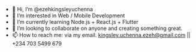 - 👋 Hi, I’m @ezehkingsleyuchenna
- 👀 I’m interested in Web / Mobile Development
- 🌱 I’m currently learning Node.js + React.js + Flutter
- 💞️ I’m looking to collaborate on anyone and creating something great.
- 📫 How to reach me: via my email. kingsley.uchenna.ezeh@gmail.com || +234 703 5499 679

<!---
ezehkingsleyuchenna/ezehkingsleyuchenna is a ✨ special ✨ repository because its `README.md` (this file) appears on your GitHub profile.
You can click the Preview link to take a look at your changes.
--->
